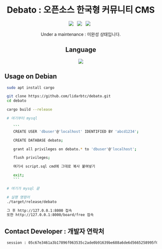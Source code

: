 <div align=center>
 
# Debato : 오픈소스 한국형 커뮤니티 CMS
 <p>
 <img src="https://img.shields.io/github/stars/lidarbtc/dongbaek-life?color=%23DF0067&style=for-the-badge"/> &nbsp;
 <img src="https://img.shields.io/github/forks/lidarbtc/dongbaek-life?color=%239999FF&style=for-the-badge"/> &nbsp;
 <img src="https://img.shields.io/github/license/lidarbtc/dongbaek-life?color=%23E8E8E8&style=for-the-badge"/> &nbsp;

Under a maintenance : 미완성 상태입니다.

## Language</br>

<img src="https://img.shields.io/badge/Rust-black?style=for-the-badge&logo=rust&logoColor=#E57324"/></br>

</div>

## Usage on Debian

```sh
 sudo apt install cargo

 git clone https://github.com/lidarbtc/debato.git
 cd debato

 cargo build --release

 # 여기부터 mysql

    ```
    CREATE USER 'dbuser'@'localhost' IDENTIFIED BY 'abcd1234';

    CREATE DATABASE debato;

    grant all privileges on debato.* to 'dbuser'@'localhost';

    flush privileges;

    여기서 script.sql cmd에 그대로 복사 붙여넣기

    exit;
    ```

 # 여기가 mysql 끝

 # 실행 명령어
 ./target/release/debato

 그 후 http://127.0.0.1:8000 접속
 또한 http://127.0.0.1:8000/board/free 접속

```

## Contact Developer : 개발자 연락처

```sh
 session : 05c67e3461a3b17896f063535c2ade0b91639be688a6de6d5665258995f0fec660
```
